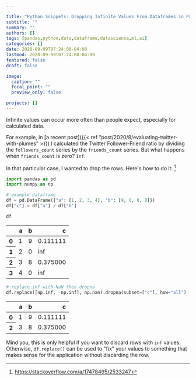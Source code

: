 ```yaml
---

title: "Python Snippets: Dropping Infinite Values From Dataframes in Pandas"
subtitle: ""
summary: ""
authors: []
tags: [pandas,python,data,dataframe,datascience,ml,ai]
categories: []
date: 2020-09-09T07:24:08-04:00
lastmod: 2020-09-09T07:24:08-04:00
featured: false
draft: false

image:
  caption: ""
  focal_point: ""
  preview_only: false

projects: []
---
```


Infinite values can occur more often than people expect, especially for calculated data.

For example, in [a recent post]({{< ref "post/2020/8/evaluating-twitter-with-plumes" >}}) I calculated the Twitter Follower-Friend ratio by dividing the `followers_count` series by the `friends_count` series.
But what happens when `friends_count` is zero?
`Inf`.

In that particular case, I wanted to drop the rows.
Here's how to do it: [^1]

[^1]: https://stackoverflow.com/a/17478495/2533247


```python
import pandas as pd
import numpy as np

# example dataframe
df = pd.DataFrame({"a": [1, 2, 3, 4], "b": [9, 0, 8, 0]})
df["c"] = df["a"] / df["b"]

df
```




<div>
<style scoped>
    .dataframe tbody tr th:only-of-type {
        vertical-align: middle;
    }

    .dataframe tbody tr th {
        vertical-align: top;
    }

    .dataframe thead th {
        text-align: right;
    }
</style>
<table class="dataframe">
  <thead>
    <tr style="text-align: right;">
      <th></th>
      <th>a</th>
      <th>b</th>
      <th>c</th>
    </tr>
  </thead>
  <tbody>
    <tr>
      <th>0</th>
      <td>1</td>
      <td>9</td>
      <td>0.111111</td>
    </tr>
    <tr>
      <th>1</th>
      <td>2</td>
      <td>0</td>
      <td>inf</td>
    </tr>
    <tr>
      <th>2</th>
      <td>3</td>
      <td>8</td>
      <td>0.375000</td>
    </tr>
    <tr>
      <th>3</th>
      <td>4</td>
      <td>0</td>
      <td>inf</td>
    </tr>
  </tbody>
</table>
</div>




```python
# replace inf with NaN then dropna
df.replace([np.inf, -np.inf], np.nan).dropna(subset=["c"], how="all")
```




<div>
<style scoped>
    .dataframe tbody tr th:only-of-type {
        vertical-align: middle;
    }

    .dataframe tbody tr th {
        vertical-align: top;
    }

    .dataframe thead th {
        text-align: right;
    }
</style>
<table class="dataframe">
  <thead>
    <tr style="text-align: right;">
      <th></th>
      <th>a</th>
      <th>b</th>
      <th>c</th>
    </tr>
  </thead>
  <tbody>
    <tr>
      <th>0</th>
      <td>1</td>
      <td>9</td>
      <td>0.111111</td>
    </tr>
    <tr>
      <th>2</th>
      <td>3</td>
      <td>8</td>
      <td>0.375000</td>
    </tr>
  </tbody>
</table>
</div>



Mind you, this is only helpful if you want to discard rows with `inf` values.
Otherwise, `df.replace()` can be used to "fix" your values to something that makes sense for the application without discarding the row.

